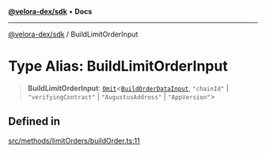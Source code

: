 [**@velora-dex/sdk**](../README.md) • **Docs**

***

[@velora-dex/sdk](../globals.md) / BuildLimitOrderInput

# Type Alias: BuildLimitOrderInput

> **BuildLimitOrderInput**: [`Omit`](../-internal-/type-aliases/Omit.md)\<[`BuildOrderDataInput`](../interfaces/BuildOrderDataInput.md), `"chainId"` \| `"verifyingContract"` \| `"AugustusAddress"` \| `"AppVersion"`\>

## Defined in

[src/methods/limitOrders/buildOrder.ts:11](https://github.com/VeloraDEX/sdk/blob/feat/extend_delta_orders_filtering/src/methods/limitOrders/buildOrder.ts#L11)
